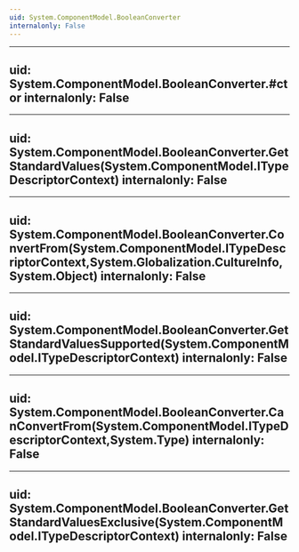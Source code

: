 ```yaml
---
uid: System.ComponentModel.BooleanConverter
internalonly: False
---
```


---
uid: System.ComponentModel.BooleanConverter.#ctor
internalonly: False
---

---
uid: System.ComponentModel.BooleanConverter.GetStandardValues(System.ComponentModel.ITypeDescriptorContext)
internalonly: False
---

---
uid: System.ComponentModel.BooleanConverter.ConvertFrom(System.ComponentModel.ITypeDescriptorContext,System.Globalization.CultureInfo,System.Object)
internalonly: False
---

---
uid: System.ComponentModel.BooleanConverter.GetStandardValuesSupported(System.ComponentModel.ITypeDescriptorContext)
internalonly: False
---

---
uid: System.ComponentModel.BooleanConverter.CanConvertFrom(System.ComponentModel.ITypeDescriptorContext,System.Type)
internalonly: False
---

---
uid: System.ComponentModel.BooleanConverter.GetStandardValuesExclusive(System.ComponentModel.ITypeDescriptorContext)
internalonly: False
---
